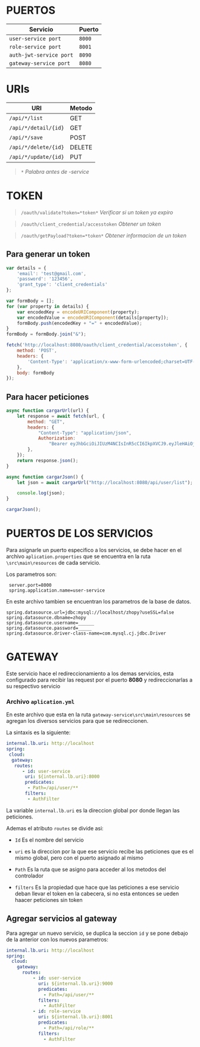 # PUERTOS

| Servicio                | Puerto  |
|-------------------------|---------|
| `user-service port`     | `8000`  |
| `role-service port`     | `8001`  |
| `auth-jwt-service port` | `8090`  |
 | `gateway-service port`  | `8080`  |

# URIs

| URI                   | Metodo  |
|-----------------------|---------|
| `/api/*/list`         | GET     |
| `/api/*/detail/{id}`  | GET     |
| `/api/*/save`         | POST    |   
| `/api/*/delete/{id}`  | DELETE  |  
| `/api/*/update/{id}`  | PUT     |

> `*` *Palabra antes de -service*

# TOKEN

> `/oauth/validate?token=*token*` *Verificar si un token ya expiro*

> `/oauth/client_credential/accesstoken` *Obtener un token*
 
>  `/oauth/getPayload?token=*token*` *Obtener informacion de un token*

## Para generar un token

```javascript
var details = {
    'email': 'test@gmail.com',
    'password': '123456',
    'grant_type': 'client_credentials'
};

var formBody = [];
for (var property in details) {
    var encodedKey = encodeURIComponent(property);
    var encodedValue = encodeURIComponent(details[property]);
    formBody.push(encodedKey + "=" + encodedValue);
}
formBody = formBody.join("&");

fetch('http://localhost:8080/oauth/client_credential/accesstoken', {
    method: 'POST',
    headers: {
        'Content-Type': 'application/x-www-form-urlencoded;charset=UTF-8'
    },
    body: formBody
});

```

## Para hacer peticiones

```javascript
async function cargarUrl(url) {
    let response = await fetch(url, {
        method: "GET",
        headers: {
            "Content-Type": "application/json",
            Authorization:
                "Bearer eyJhbGciOiJIUzM4NCIsInR5cCI6IkpXVCJ9.eyJleHAiOjE2NDQxNjAxMTMsImlhdCI6MTY0NDE1NjUxMywiaXNzIjoid3d3Lnpob3B5LmNvbSIsInN1YiI6IntcInVzZXJOYW1lXCI6XCJURVNUIFRFU1QyXCIsXCJlbWFpbFwiOlwidGVzdEBnbWFpbC5jb21cIixcInJvbGVDb2RlXCI6MX0ifQ.02lwvnJVDW_lbZ5PSwcW-i18iIGhFRrpbZ8Hj7xoKMiCMPoNWOBi--LxeQsKrxss",
        },
    });
    return response.json();
}

async function cargarJson() {
    let json = await cargarUrl("http://localhost:8080/api/user/list");

    console.log(json);
}

cargarJson();

```

# PUERTOS DE LOS SERVICIOS

Para asignarle un puerto especifico a los servicios, se debe hacer en el archivo `aplication.properties` que se encuentra en la ruta `\src\main\resources` de cada servicio.

Los parametros son:

```properties
 server.port=8000
 spring.application.name=user-service
```

En este archivo tambien se encuentran los parametros de la base de datos.

```properties
spring.datasource.url=jdbc:mysql://localhost/zhopy?useSSL=false
spring.datasource.dbname=zhopy
spring.datasource.username=______
spring.datasource.password=_____
spring.datasource.driver-class-name=com.mysql.cj.jdbc.Driver
```

# GATEWAY

Este servicio hace el redireccionamiento a los demas servicios, esta configurado para recibir las request por el puerto **8080** y redireccionarlas a su respectivo servicio

### Archivo `aplication.yml`

En este archivo que esta en la ruta `gateway-service\src\main\resources` se agregan los diversos servicios para que se redireccionen.

La sintaxis es la siguiente:

```yaml
internal.lb.uri: http://localhost
spring:
 cloud:
  gateway:
   routes:
      - id: user-service
       uri: ${internal.lb.uri}:8000
       predicates:
        - Path=/api/user/**
       filters:
        - AuthFilter
```


La variable `internal.lb.uri` es la direccion global por donde llegan las peticiones.

Ademas el atributo `routes` se divide asi:

- `Id` Es el nombre del servicio

- `uri` es la direccion por la que ese servicio recibe las peticiones que es el mismo global, pero con el puerto asignado al mismo

- `Path` Es la ruta que se asigno para acceder al los metodos del controlador

- `filters` Es la propiedad que hace que las peticiones a ese servicio deban llevar el token en la cabecera, si no esta entonces se ueden haacer peticiones sin token

## Agregar servicios al gateway

Para agregar un nuevo servicio, se duplica la seccion `id` y se pone debajo de la anterior con los nuevos parametros:

```yaml
internal.lb.uri: http://localhost
spring:
  cloud:
    gateway:
      routes:
          - id: user-service
            uri: ${internal.lb.uri}:9000
            predicates:
              - Path=/api/user/**
            filters:
              - AuthFilter
          - id: role-service 
            uri: ${internal.lb.uri}:8001
            predicates:
              - Path=/api/role/**
            filters:
              - AuthFilter
```

